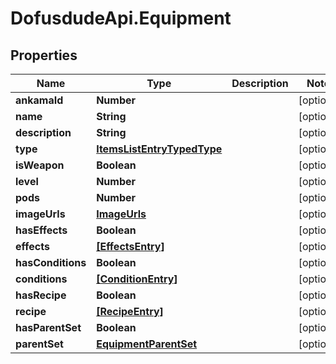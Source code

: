 # DofusdudeApi.Equipment

## Properties

Name | Type | Description | Notes
------------ | ------------- | ------------- | -------------
**ankamaId** | **Number** |  | [optional] 
**name** | **String** |  | [optional] 
**description** | **String** |  | [optional] 
**type** | [**ItemsListEntryTypedType**](ItemsListEntryTypedType.md) |  | [optional] 
**isWeapon** | **Boolean** |  | [optional] 
**level** | **Number** |  | [optional] 
**pods** | **Number** |  | [optional] 
**imageUrls** | [**ImageUrls**](ImageUrls.md) |  | [optional] 
**hasEffects** | **Boolean** |  | [optional] 
**effects** | [**[EffectsEntry]**](EffectsEntry.md) |  | [optional] 
**hasConditions** | **Boolean** |  | [optional] 
**conditions** | [**[ConditionEntry]**](ConditionEntry.md) |  | [optional] 
**hasRecipe** | **Boolean** |  | [optional] 
**recipe** | [**[RecipeEntry]**](RecipeEntry.md) |  | [optional] 
**hasParentSet** | **Boolean** |  | [optional] 
**parentSet** | [**EquipmentParentSet**](EquipmentParentSet.md) |  | [optional] 


